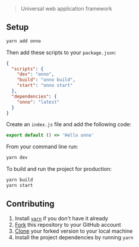> Universal web application framework

## Setup

```bash
yarn add onno
```

Then add these scripts to your `package.json`:

```json
{
  "scripts": {
    "dev": "onno",
    "build": "onno build",
    "start": "onno start"
  },
  "dependencies": {
    "onno": "latest"
  }
}
```

Create an `index.js` file and add the following code:

```js
export default () => 'Hello onno'
```

From your command line run:

```bash
yarn dev
```

To build and run the project for production:

```bash
yarn build
yarn start
```

## Contributing

1. Install [`yarn`](https://yarnpkg.com/en/docs/install) if you don't have it already
2. [Fork](https://help.github.com/articles/fork-a-repo/) this repository to your GitHub account
3. [Clone](https://help.github.com/articles/cloning-a-repository/) your forked version to your local machine
4. Install the project dependencies by running `yarn`
